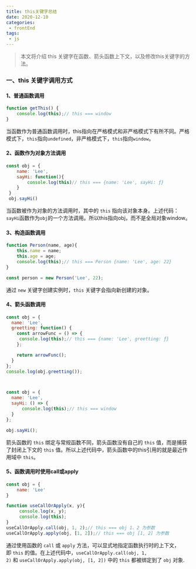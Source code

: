 ```yaml
---
title: this关键字总结
date: 2020-12-10
categories:
 - frontEnd
tags:
 - js
---
```


> 本文将介绍 this 关键字在函数、箭头函数上下文，以及修改this关键字的方法。
### 一、this 关键字调用方式
#### 1、普通函数调用


```js
function getThis() {
    console.log(this);// this === window
}
```
当函数作为普通函数调用时，this指向在严格模式和非严格模式下有所不同。严格模式下，`this`指向`undefined`，非严格模式下，`this`指向`window`。

#### 2、函数作为对象方法调用


```js
const obj = {
    name: 'Lee',
    sayHi: function(){
        console.log(this)// this === {name: 'Lee', sayHi: ƒ}
    }
 }
 obj.sayHi()
```
当函数被作为对象的方法调用时，其中的 `this` 指向该对象本身。上述代码：`sayHi`函数作为`obj`的一个方法调用。所以this指向obj，而不是全局对象window。

#### 3、构造函数调用

```js
function Person(name, age){
    this.name = name;
    this.age = age;
    console.log(this);// this === Person {name: 'Lee', age: 22}
}

const person = new Person('Lee', 22);
```
通过 `new` 关键字创建实例时，`this` 关键字会指向新创建的对象。

#### 4、箭头函数调用

```js
const obj = {
  name: 'Lee',
  greetting: function() {
    const arrowFunc = () => {
     console.log(this);// this === {name: 'Lee', greetting: ƒ}
    };

    return arrowFunc();
  }
};
console.log(obj.greetting());



const obj = {
  name: 'Lee',
  sayHi: () => {
      console.log(this);// this === window
  }
};

obj.sayHi();

```
箭头函数的 `this` 绑定与常规函数不同，箭头函数没有自己的 `this` 值，而是捕获了封闭上下文的 `this` 值。所以上述代码中，箭头函数中的this引用的就是最近作用域中 `this`。

#### 5、函数调用时使用call或apply


```js
const obj = {
    name: 'Lee'
}

function useCallOrApply(x, y){
     console.log(x, y);
     console.log(this);
}
useCallOrApply.call(obj, 1, 2);// this === obj 1、2 为参数
useCallOrApply.apply(obj, [1, 2]);// this === obj [1, 2] 为参数
```

通过使用函数的 `call` 或 `apply` 方法，可以显式地指定函数执行时的上下文，即 `this` 的值。在上述代码中，`useCallOrApply.call(obj, 1, 2)` 和 `useCallOrApply.apply(obj, [1, 2])` 中的 `this` 都被绑定到了 `obj` 对象.

